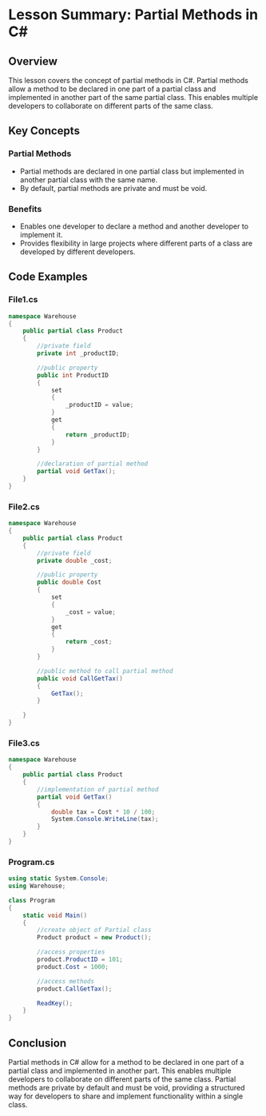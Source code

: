 
# Lesson Summary: Partial Methods in C#

## Overview
This lesson covers the concept of partial methods in C#. Partial methods allow a method to be declared in one part of a partial class and implemented in another part of the same partial class. This enables multiple developers to collaborate on different parts of the same class.

## Key Concepts

### Partial Methods
- Partial methods are declared in one partial class but implemented in another partial class with the same name.
- By default, partial methods are private and must be void.

### Benefits
- Enables one developer to declare a method and another developer to implement it.
- Provides flexibility in large projects where different parts of a class are developed by different developers.

## Code Examples

### File1.cs
```csharp
namespace Warehouse
{
    public partial class Product
    {
        //private field
        private int _productID;

        //public property
        public int ProductID
        {
            set
            {
                _productID = value;
            }
            get
            {
                return _productID;
            }
        }

        //declaration of partial method
        partial void GetTax();
    }
}
```

### File2.cs
```csharp
namespace Warehouse
{
    public partial class Product
    {
        //private field
        private double _cost;

        //public property
        public double Cost
        {
            set
            {
                _cost = value;
            }
            get
            {
                return _cost;
            }
        }

        //public method to call partial method
        public void CallGetTax()
        {
            GetTax();
        }

    }
}
```

### File3.cs
```csharp
namespace Warehouse
{
    public partial class Product
    {
        //implementation of partial method
        partial void GetTax()
        {
            double tax = Cost * 10 / 100;
            System.Console.WriteLine(tax);
        }
    }
}
```

### Program.cs
```csharp
using static System.Console;
using Warehouse;

class Program
{
    static void Main()
    {
        //create object of Partial class
        Product product = new Product();

        //access properties
        product.ProductID = 101;
        product.Cost = 1000;

        //access methods
        product.CallGetTax();

        ReadKey();
    }
}
```

## Conclusion
Partial methods in C# allow for a method to be declared in one part of a partial class and implemented in another part. This enables multiple developers to collaborate on different parts of the same class. Partial methods are private by default and must be void, providing a structured way for developers to share and implement functionality within a single class.
